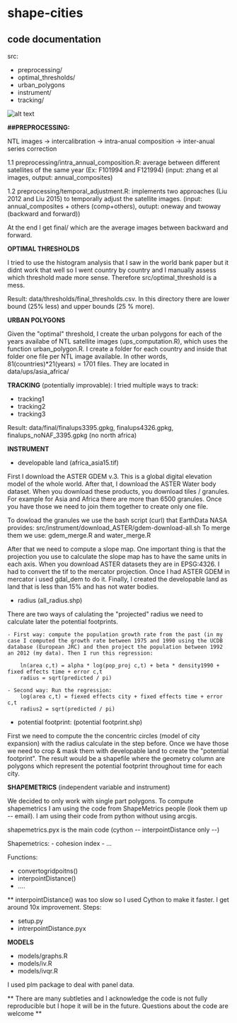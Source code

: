 # shape-cities

## code documentation

src:
- preprocessing/
- optimal_thresholds/
- urban_polygons
- instrument/
- tracking/

![alt text](https://github.com/gonlairo/tfg/blob/master/src/citypoints%20_noNAF.png)

**##PREPROCESSING:**

NTL images -> intercalibration -> intra-anual composition -> inter-anual series correction

1.1 preprocessing/intra_annual_composition.R: average between different satellites of the same year (Ex: F101994 and F121994) (input: zhang et al images, output: annual_composites)

1.2 preprocessing/temporal_adjustment.R: implements two approaches (Liu 2012 and Liu 2015) to temporally adjust the satellite images. (input: annual_composites + others (comp+others), outupt: oneway and twoway (backward and forward))

At the end I get final/ which are the average images between backward and forward.

**OPTIMAL THRESHOLDS**

I tried to use the histogram analysis that I saw in the world bank paper but it didnt work that well so I went country by country and I manually assess which threshold made more sense. Therefore src/optimal_threshold is a mess.

Result: data/thresholds/final_thresholds.csv. In this directory there are lower bound (25% less) and upper bounds (25 % more).

**URBAN POLYGONS**

Given the "optimal" threshold, I create the urban polygons for each of the years availabe of NTL satellite images (ups_computation.R), which uses the function urban_polygon.R. I create a folder for each country and inside that folder one file per NTL image available. In other words,  81(countries)\*21(years) = 1701 files. They are located in data/ups/asia_africa/

**TRACKING** (potentially improvable): 
I tried multiple ways to track:
- tracking1
- tracking2
- tracking3

Result: data/final/finalups3395.gpkg, finalups4326.gpkg, finalups_noNAF_3395.gpkg (no north africa)

**INSTRUMENT**

- developable land (africa_asia15.tif)

First I download the ASTER GDEM v.3. This is a global digital elevation model of the whole world. After that, I download the  ASTER Water body dataset. When you download these products, you download tiles / granules. For example for Asia and Africa there are more than 6500 granules. Once you have those we need to join them together to create only one file.

To dowload the granules we use the bash script (curl) that EarthData NASA provides: src/instrument/download_ASTER/gdem-download-all.sh
To merge them we use: gdem_merge.R and water_merge.R

After that we need to compute a slope map. One important thing is that the projection you use to calculate the slope map has to have the same units in each axis. When you download ASTER datasets they are in EPSG:4326. I had to convert the tif to the mercator projection. Once I had ASTER GDEM in mercator i used gdal_dem to do it. Finally, I created the developable land as land that is less than 15% and has not water bodies.

- radius (all_radius.shp)

There are two ways of calulating the "projected" radius we need to calculate later the potential footprints.

    - First way: compute the population growth rate from the past (in my case I computed the growth rate between 1975 and 1990 using the UCDB database (European JRC) and then project the population between 1992 an 2012 (my data). Then I run this regression:

        ln(area c,t) = alpha * log(pop_proj c,t) + beta * density1990 + fixed effects time + error c,t
        radius = sqrt(predicted / pi)

    - Second way: Run the regression:
        log(area c,t) = fiexed effects city + fixed effects time + error c,t
        radius2 = sqrt(predicted / pi)


- potential footprint: (potential footprint.shp)

First we need to compute the the concentric circles (model of city expansion) with the radius calculate in the step before. Once we have those we need to crop & mask them with developable land to create the "potential footprint". The result would be a shapefile where the geometry column are polygons which represent the potential footprint throughout time for each city.

**SHAPEMETRICS** (independent variable and instrument)

We decided to only work with single part polygons. To compute shapemetrics I am using the code from ShapeMetrics people (look them up -- email). I am using their code from python without using arcgis.

shapemetrics.pyx is the main code (cython -- interpointDistance only --)

Shapemetrics:
    - cohesion index
    - ...

Functions:
- convertogridpoitns()
- interpointDistance()
- ....

** interpointDistance() was too slow so I used Cython to make it faster. I get around 10x improvement.
Steps:
- setup.py
- intrerpointDistance.pyx

**MODELS**

- models/graphs.R
- models/iv.R
- models/ivqr.R

I used plm package to deal with panel data.

** There are many subtleties and I acknowledge the code is not fully reproducible but I hope it will be in the future. Questions about the code are welcome **
